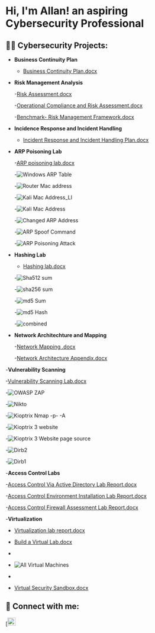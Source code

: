 <h1>Hi, I'm Allan! an aspiring Cybersecurity Professional</a>

<h2>👨‍💻 Cybersecurity Projects:</h2>

- <b>**Business Continuity Plan**</b>

  - [Business Continuity Plan.docx](https://github.com/user-attachments/files/19899584/Business.Continuity.Plan.docx)


- <b>**Risk Management Analysis** </b>

  -[Risk Assessment.docx](https://github.com/user-attachments/files/19899869/Risk.Assessment.docx)

  -[Operational Compliance and Risk Assessment.docx](https://github.com/user-attachments/files/19899871/Operational.Compliance.and.Risk.Assessment.docx)

  -[Benchmark- Risk Management Framework.docx](https://github.com/user-attachments/files/19899888/Benchmark-.Risk.Management.Framework.docx)


- <b>**Incidence Response and Incident Handling**</b>

  - [Incident Response and Incident Handling Plan.docx](https://github.com/user-attachments/files/19899916/Incident.Response.and.Incident.Handling.Plan.docx)


- <b>**ARP Poisoning Lab**</b>

  -[ARP poisoning lab.docx](https://github.com/user-attachments/files/19899939/ARP.poisoning.lab.docx)
  
  -![Windows ARP Table](https://github.com/user-attachments/assets/190a1d73-ed40-4ea7-9d15-dade45e67d48)

  -![Router Mac address](https://github.com/user-attachments/assets/9c9685f5-2468-4233-bb32-3367fce73c85)

  -![Kali Mac Address_LI](https://github.com/user-attachments/assets/47c12c21-047c-43d1-b674-319b79d72d6c)

  -![Kali Mac Address](https://github.com/user-attachments/assets/5962c1d4-f446-459c-b7be-e9653c63e4a9)

  -![Changed ARP Address](https://github.com/user-attachments/assets/09a2c0d5-684a-4bc3-b408-a6fe2f44c900)

  -![ARP Spoof Command](https://github.com/user-attachments/assets/221c0b49-95ec-4346-90d5-a4ff88cff5d7)

  -![ARP Poisoning Attack](https://github.com/user-attachments/assets/a0f73eef-e852-4c64-8def-024d9406344b)


- <b>**Hashing Lab**</b>

  - [Hashing lab.docx](https://github.com/user-attachments/files/19899972/Hashing.lab.docx)
    
  -![Sha512 sum](https://github.com/user-attachments/assets/b0abe649-279f-4b1e-8854-63d46114d1b1)

  -![sha256 sum](https://github.com/user-attachments/assets/09ae8218-7e2a-476c-b401-76bed68ab750)

  -![md5 Sum](https://github.com/user-attachments/assets/22c844df-6a7a-4b9f-9e0d-62c65636089b)

  -![md5 Hash](https://github.com/user-attachments/assets/d4204609-d497-4023-96cb-2e3c30d981c6)

  -![combined](https://github.com/user-attachments/assets/39b26ab7-7b8c-4dd3-8955-8f28164b556f)


- <b>**Network Architechture and Mapping**</b>

  -[Network Mapping .docx](https://github.com/user-attachments/files/19900692/Network.Mapping.docx)

  -[Network Architecture Appendix.docx](https://github.com/user-attachments/files/19900694/Network.Architecture.Appendix.docx)


-<b>**Vulnerability Scanning**</b>

  -[Vulnerability Scanning Lab.docx](https://github.com/user-attachments/files/19900237/Vulnerability.Scanning.Lab.docx)

  -![OWASP ZAP](https://github.com/user-attachments/assets/506f9795-be62-4ff6-9a1f-7d8649ac5e3b)

  -![Nikto ](https://github.com/user-attachments/assets/cb31d166-9f9b-4146-95f6-4b5356c4bb16)

  -![Kioptrix Nmap -p- -A](https://github.com/user-attachments/assets/cc8d04b9-35ac-48db-853d-3a883c853747)

  -![Kioptrix 3 website](https://github.com/user-attachments/assets/0fd48398-6f31-4487-9748-dd12da9c218b)

  -![Kioptrix 3 Website page source](https://github.com/user-attachments/assets/1c025aa9-415a-43a0-9a9a-cab30f4956f3)

  -![Dirb2](https://github.com/user-attachments/assets/9b5bd2ba-3b60-415a-b457-96760ce23981)

  -![Dirb1](https://github.com/user-attachments/assets/ce9b8612-bd9b-4370-ba39-621ff8edfc22)


-<b>**Access Control Labs**</b>

  -[Access Control Via Active Directory Lab Report.docx](https://github.com/user-attachments/files/19900303/Access.Control.Via.Active.Directory.Lab.Report.docx)

  -[Access Control Environment Installation Lab Report.docx](https://github.com/user-attachments/files/19900308/Access.Control.Environment.Installation.Lab.Report.docx)

  -[Access Control Firewall Assessment Lab Report.docx](https://github.com/user-attachments/files/19900312/Access.Control.Firewall.Assessment.Lab.Report.docx)


-<b>**Virtualization**</b>

  - [Virtualization lab report.docx](https://github.com/user-attachments/files/19900731/Virtualization.lab.report.docx)

  - [Build a Virtual Lab.docx](https://github.com/user-attachments/files/19900740/Build.a.Virtual.Lab.docx)
  - 
  - ![All Virtual Machines](https://github.com/user-attachments/assets/faeaf96d-6dbc-4ca8-926c-244f7ee8e1fa)
  - 
  - [Virtual Security Sandbox.docx](https://github.com/user-attachments/files/19900744/Virtual.Security.Sandbox.docx)

<h2> 🤳 Connect with me:</h2>
[<img align="acreoss" alt="AllanRatemo | LinkedIn" width="22px" src="www.linkedin.com/in/allan-ratemo-a6800a50" />


[linkedin]: www.linkedin.com/in/allan-ratemo-a6800a50

<!--
**a1ratemo / a1ratemo** is a ✨ _special_ ✨ repository because its `README.md` (this file) appears on your GitHub profile.

